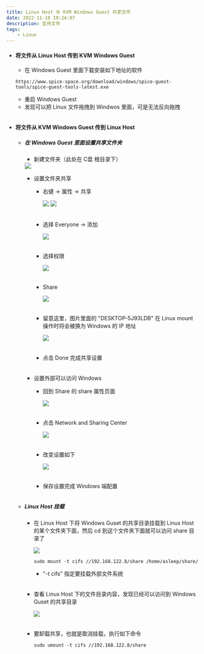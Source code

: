 ```yaml
---
title: Linux Host 与 KVM Windows Guest 共享文件
date: 2022-11-18 19:24:07
description: 互传文件
tags:
    - Linux
---
```


- #### 将文件从 Linux Host 传到 KVM Windows Guest

    - 在 Windows Guest 里面下载安装如下地址的软件
    
    ```
    https://www.spice-space.org/download/windows/spice-guest-tools/spice-guest-tools-latest.exe
    ```
    
    - 重启 Windows Guest
    - 发现可以把 Linux 文件拖拽到 Windwos 里面，可是无法反向拖拽
    
###### 

- #### 将文件从 KVM Windows Guest 传到 Linux Host

    - ##### 在 Windows Guest 里面设置共享文件夹
    
        - 新建文件夹（此处在 C盘 根目录下）
        <img src="../pictures/Linux-H-Windows-G 共享文件/2022.11.18.19.37.19.png"/>
        
        - 设置文件夹共享
        
            - 右键 -> 属性 -> 共享
            
                <img src="../pictures/Linux-H-Windows-G 共享文件/2022.11.18.19.39.56.png"/>
            
                <img src="../pictures/Linux-H-Windows-G 共享文件/2022.11.18.19.41.28.png"/>
                
                
            ######  
            - 选择 Everyone -> 添加
            
                <img src="../pictures/Linux-H-Windows-G 共享文件/2022.11.18.19.43.00.png"/>
                
            ###### 
            - 选择权限
                
                <img src="../pictures/Linux-H-Windows-G 共享文件/2022.11.18.19.45.31.png"/>
            ###### 
            - Share
            
                <img src="../pictures/Linux-H-Windows-G 共享文件/2022.11.18.19.46.52.png"/>
            ######  
            - 留意这里，图片里面的 "DESKTOP-5J93LDB" 在 Linux mount 操作时将会被换为 Windows 的 IP 地址
            
                <img src="../pictures/Linux-H-Windows-G 共享文件/2022.11.18.19.48.24.png"/>
            ###### 
            - 点击 Done 完成共享设置
            
        ###### 
        
        - 设置外部可以访问 Windows
            
            - 回到 Share 的 share 属性页面
            
                <img src="../pictures/Linux-H-Windows-G 共享文件/2022.11.18.19.39.56.png"/>
            ######  
            - 点击 Network and Sharing Center
                
                <img src="../pictures/Linux-H-Windows-G 共享文件/2022.11.18.19.54.42.png"/>
            ######  
            - 改变设置如下
            
                <img src="../pictures/Linux-H-Windows-G 共享文件/2022.11.18.19.56.55.png"/>
            
            ###### 
            - 保存设置完成 Windows 端配置
            
    ###### 
    - ##### Linux Host 挂载
    
        - 在 Linux Host 下将 Windows Guset 的共享目录挂载到 Linux Host 的某个文件夹下面，然后 cd 到这个文件夹下面就可以访问 share 目录了
        
            <img src="../pictures/Linux-H-Windows-G 共享文件/2022.11.18.20.17.42.png"/>
            
            ```
            sudo mount -t cifs //192.168.122.8/share /home/asleep/share/
            ```
            
            - "-t cifs" 指定要挂载外部文件系统
            
            ###### 
        - 查看 Linux Host 下的文件目录内容，发现已经可以访问到 Windows Guset 的共享目录
        
            <img src="../pictures/Linux-H-Windows-G 共享文件/2022.11.18.20.21.08.png"/>
            
            ###### 
        - 要卸载共享，也就是取消挂载，执行如下命令
        
            ```
            sudo umount -t cifs //192.168.122.8/share
            ```



